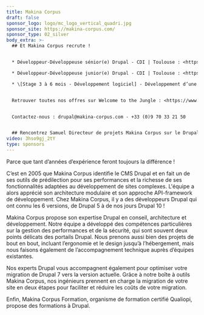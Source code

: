 ```yaml
---
title: Makina Corpus
draft: false
sponsor_logo: logo/mc_logo_vertical_quadri.jpg
sponsor_site: https://makina-corpus.com/
sponsor_type: 02_silver
body_extra: >-
  ## Et Makina Corpus recrute !


  * Développeur-Développeuse sénior(e) Drupal - CDI | Toulouse : <https://makina-corpus.com/symfony/developpeur-developpeuse-seniore-drupal>

  * Développeur-Développeuse junior(e) Drupal - CDI | Toulouse : <https://makina-corpus.com/symfony/developpeur-developpeuse-juniore-drupal>

  * \[Stage 3 à 6 mois - Développement logiciel] - Développement d’une suite d’outils pour un Intranet : <https://makina-corpus.com/drupal/stage-3-6-mois-developpement-logiciel-developpement-dune-suite-doutils-pour-un-intranet>


  Retrouver toutes nos offres sur Welcome to the Jungle : <https://www.welcometothejungle.com/fr/companies/makina-corpus>


  Contactez-nous : drupal@makina-corpus.com - +33 (0)9 70 33 21 50


  ## Rencontrez Samuel Directeur de projets Makina Corpus sur le DrupalCamp Rennes 2024
video: 3hso9gj_2tY
type: sponsors
---
```

Parce que tant d’années d’expérience feront toujours la différence !

C’est en 2005 que Makina Corpus identifie le CMS Drupal et en fait un de ses outils de prédilection pour ses performances et la richesse de ses fonctionnalités adaptées au développement de sites complexes. L'équipe a alors apprécié son architecture modulaire et son approche API-framework de développement. Chez Makina Corpus, il y a des développeurs Drupal qui ont connu les 6 versions, de Drupal 5 à de nos jours Drupal 10 !

Makina Corpus propose son expertise Drupal en conseil, architecture et développement. Notre équipe a développé des compétences particulières sur la gestion des performances et de la sécurité, qui sont souvent deux points délicats des portails Drupal. Nous prenons aussi bien des projets de bout en bout, incluant l’ergonomie et le design jusqu’à l’hébergement, mais nous faisons également de l’accompagnement technique auprès d’équipes existantes.

Nos experts Drupal vous accompagnent également pour optimiser votre migration de Drupal 7 vers la version actuelle. Grâce à notre boîte à outils Makina Corpus, nos ingénieurs prennent en charge la migration de votre site en deux étapes pour faciliter et réduire les coûts de votre migration.

Enfin, Makina Corpus Formation, organisme de formation certifié Qualiopi, propose des formations à Drupal.
